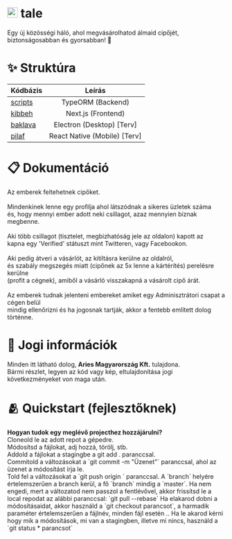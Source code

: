 <h1 align="left">
	<img src="https://i.imgur.com/GBOgfkc.png" width="24" height="24"/>
	<b>tale</b>
</h1>

<p align="left">
	Egy új közösségi háló, ahol megvásárolhatod álmaid cipőjét, <br> biztonságosabban és gyorsabban! 🤩
</p>

<h1 align="left">
	✨ Struktúra
</h1>

| Kódbázis             |        Leírás         |
| :------------------- | :-------------------: |
| [scripts](scripts)   |   TypeORM (Backend)   |
| [kibbeh](kibbeh)     |   Next.js (Frontend)  |
| [baklava](baklava)   |   Electron (Desktop) [Terv]    |
| [pilaf](pilaf)       |   React Native (Mobile) [Terv]|

<h1 align="left">
	📋 Dokumentáció
</h1>

<p align="left">
	Az emberek feltehetnek cipőket. <br><br>
	Mindenkinek lenne egy profilja ahol látszódnak a sikeres üzletek száma <br>
	és, hogy mennyi ember adott neki csillagot, azaz mennyien bíznak megbenne. <br><br>
	Aki több csillagot (tisztelet, megbizhatóság jele az oldalon) kapott az <br> kapna
	egy 'Verified' státuszt mint Twitteren, vagy Facebookon. <br><br>
	Aki pedig átveri a vásárlót, az kitiltásra kerülne az oldalról, <br> és szabály megszegés miatt (cipőnek az 5x lenne a kártérítés) perelésre kerülne <br> (profit a cégnek), amiből a vásárló visszakapná a vásárolt cipő árát. <br><br>
	Az emberek tudnak jelenteni embereket amiket egy Adminisztrátori csapat a cégen
	belül <br> mindig ellenőrizni és ha jogosnak tartják, akkor a fentebb említett dolog történne.
</p>

<h1 align="left">
	🔖 Jogi információk
</h1>

<p align="left">
  	Minden itt látható dolog, <b>Aries Magyarország Kft.</b> tulajdona. <br>
	Bármi részlet, legyen az kód vagy kép, eltulajdonítása jogi
	következményeket von maga után.
</p>

<h1 align="left">
	🫂 Quickstart (fejlesztőknek)
</h1>


<p align="left">
	<b>Hogyan tudok egy meglévő projecthez hozzájárulni?</b>  <br>
	Cloneold le az adott repot a gépedre. <br>
	Módosítsd a fájlokat, adj hozzá, törölj, stb. <br>
	Addold a fájlokat a stagingbe a git add . paranccsal.<br>
	Commitold a változásokat a `git commit -m "Üzenet"` paranccsal, ahol az üzenet a módosítást írja le. <br>
	Told fel a változásokat a `git push origin <branch>` paranccsal. A `branch` helyére értelemszerűen a branch kerül, a fő `branch` mindig a `master`.
	Ha nem engedi, mert a változatod nem passzol a fentlévővel, akkor frissítsd le a local repodat az alábbi paranccsal: `git pull --rebase`
	Ha elakarod dobni a módosításaidat, akkor használd a `git checkout parancsot`, a harmadik paraméter értelemszerűen a fájlnév, minden fájl esetén ..
	Ha le akarod kérni hogy mik a módosítások, mi van a stagingben, illetve mi nincs, használd a `git status * parancsot`
</p>
